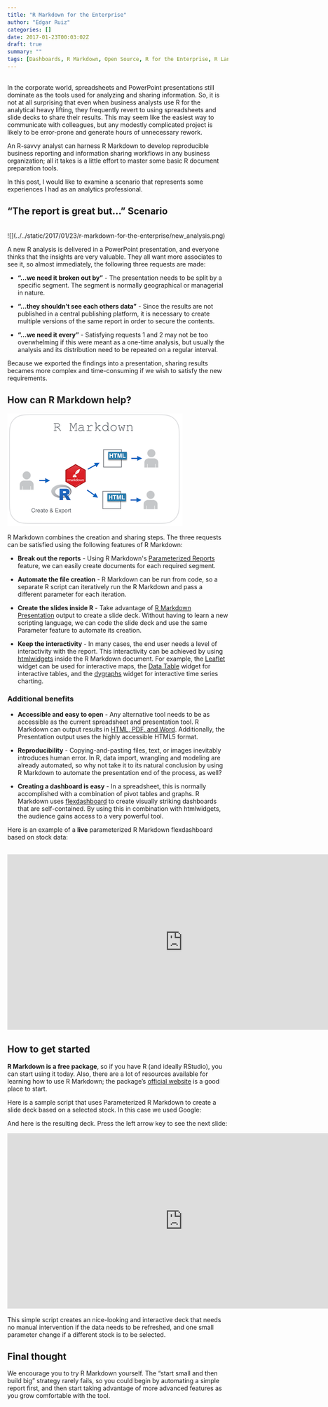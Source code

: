```yaml
---
title: "R Markdown for the Enterprise"
author: "Edgar Ruiz"
categories: []
date: 2017-01-23T00:03:02Z
draft: true
summary: ""
tags: [Dashboards, R Markdown, Open Source, R for the Enterprise, R Language]
---
```

</BR>
In the corporate world, spreadsheets and PowerPoint presentations still dominate as the tools used for analyzing and sharing information. So, it is not at all surprising that even when business analysts use R for the analytical heavy lifting, they frequently revert to using spreadsheets and slide decks to share their results. This may seem like the easiest way to communicate with colleagues, but any modestly complicated project is likely to be error-prone and generate hours of unnecessary rework.

An R-savvy analyst can harness R Markdown to develop reproducible business reporting and information sharing workflows in any business organization; all it takes is a little effort to master some basic R document preparation tools.

In this post, I would like to examine a scenario that represents some experiences I had as an analytics professional.  

## “The report is great but…” Scenario
</BR>
![](../../static/2017/01/23/r-markdown-for-the-enterprise/new_analysis.png)

A new R analysis is delivered in a PowerPoint presentation, and everyone thinks that the insights are very valuable. They all want more associates to see it, so almost immediately, the following three requests are made:
 
- **“...we need it broken out by”** - The presentation needs to be split by a specific segment. The segment is normally geographical or managerial in nature.

- **“...they shouldn’t see each others data”** - Since the results are not published in a central publishing platform, it is necessary to create multiple versions of the same report in order to secure the contents.

- **“...we need it every”** - Satisfying requests 1 and 2 may not be too overwhelming if this were meant as a one-time analysis, but usually the analysis and its distribution need to be repeated on a regular interval.

Because we exported the findings into a presentation, sharing results becames more complex and time-consuming if we wish to satisfy the new requirements.

## How can R Markdown help? 

![](../../static/2017/01/23/r-markdown-for-the-enterprise/rmarkdown.png)

R Markdown combines the creation and sharing steps. The three requests can be satisfied using the following features of R Markdown:

- **Break out the reports** - Using R Markdown's [Parameterized Reports](http://rmarkdown.rstudio.com/developer_parameterized_reports.html) feature, we can easily create documents for each required segment.

- **Automate the file creation** - R Markdown can be run from code, so a separate R script can iteratively run the R Markdown and pass a different parameter for each iteration.

- **Create the slides inside R** - Take advantage of [R Markdown Presentation](http://rmarkdown.rstudio.com/ioslides_presentation_format.html) output to create a slide deck.  Without having to learn a new scripting language, we can code the slide deck and use the same Parameter feature to automate its creation.

- **Keep the interactivity** - In many cases, the end user needs a level of interactivity with the report. This interactivity can be achieved by using [htmlwidgets](http://www.htmlwidgets.org/) inside the R Markdown document.  For example, the [Leaflet](http://www.htmlwidgets.org/showcase_leaflet.html) widget can be used for interactive maps, the [Data Table](http://www.htmlwidgets.org/showcase_datatables.html) widget for interactive tables, and the [dygraphs](http://www.htmlwidgets.org/showcase_dygraphs.html) widget for interactive time series charting.

### Additional benefits

- **Accessible and easy to open** - Any alternative tool needs to be as accessible as the current spreadsheet and presentation tool. R Markdown can output results in [HTML, PDF, and Word](http://rmarkdown.rstudio.com/formats.html). Additionally, the Presentation output uses the highly accessible HTML5 format.

- **Reproducibility** - Copying-and-pasting files, text, or images inevitably introduces human error. In R, data import, wrangling and modeling are already automated, so why not take it to its natural conclusion by using R Markdown to automate the presentation end of the process, as well?

- **Creating a dashboard is easy** - In a spreadsheet, this is normally accomplished with a combination of pivot tables and graphs. R Markdown uses [flexdashboard](http://rmarkdown.rstudio.com/flexdashboard/) to create visually striking dashboards that are self-contained.  By using this in combination with htmlwidgets, the audience gains access to a very powerful tool.

Here is an example of a **live** parameterized R Markdown flexdashboard based on stock data:
</BR>
</BR>
<center><embed src="http://colorado.rstudio.com:3939/content/239/parameterized-flexdashboard-stock.html", width = "800", height="400"</embed></center>

## How to get started

**R Markdown is a free package**, so if you have R (and ideally RStudio), you can start using it today. Also, there are a lot of resources available for learning how to use R Markdown; the package’s [official website](http://rmarkdown.rstudio.com/lesson-1.html) is a good place to start.

Here is a sample script that uses Parameterized R Markdown to create a slide deck based on a selected stock. In this case we used Google:

<script src="https://gist.github.com/edgararuiz/0ad9a1cc3586b99d2ac57186d90e1aa7.js"></script>

And here is the resulting deck. Press the left arrow key to see the next slide:
<BR>
<center><embed src="http://colorado.rstudio.com:3939/content/250/Sample_Presentation.html", width = "800", height="400", frameborder="1"></embed></center>

This simple script creates an nice-looking and interactive deck that needs no manual intervention if the data needs to be refreshed, and one small parameter change if a different stock is to be selected.

## Final thought

We encourage you to try R Markdown yourself. The “start small and then build big” strategy rarely fails, so you could begin by automating a simple report first, and then start taking advantage of more advanced features as you grow comfortable with the tool.
